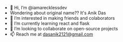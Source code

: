 - 👋 Hi, I’m @iamarecklessdev
- Wondering about original name?? It's Anik Das
- 👀 I’m interested in making friends and colaborators
- 🌱 I’m currently learning react and flask
- 💞️ I’m looking to collaborate on open-source projects
- 📫 Reach me at dasanik2121@gmail.com

<!---
iamarecklessdev/iamarecklessdev is a ✨ special ✨ repository because its `README.md` (this file) appears on your GitHub profile.
You can click the Preview link to take a look at your changes.
--->
